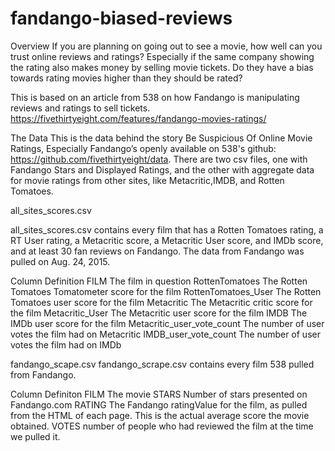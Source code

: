 # fandango-biased-reviews

Overview If you are planning on going out to see a movie, how well can you trust online reviews and ratings? Especially if the same company showing the rating also makes money by selling movie tickets. Do they have a bias towards rating movies higher than they should be rated?

This is based on an article from 538 on how Fandango is manipulating reviews and ratings to sell tickets. https://fivethirtyeight.com/features/fandango-movies-ratings/

The Data
This is the data behind the story Be Suspicious Of Online Movie Ratings, Especially Fandango’s openly available on 538's github: https://github.com/fivethirtyeight/data. There are two csv files, one with Fandango Stars and Displayed Ratings, and the other with aggregate data for movie ratings from other sites, like Metacritic,IMDB, and Rotten Tomatoes.


all_sites_scores.csv

all_sites_scores.csv contains every film that has a Rotten Tomatoes rating, a RT User rating, a Metacritic score, a Metacritic User score, and IMDb score, and at least 30 fan reviews on Fandango. The data from Fandango was pulled on Aug. 24, 2015.

Column	Definition
FILM	The film in question
RottenTomatoes	The Rotten Tomatoes Tomatometer score for the film
RottenTomatoes_User	The Rotten Tomatoes user score for the film
Metacritic	The Metacritic critic score for the film
Metacritic_User	The Metacritic user score for the film
IMDB	The IMDb user score for the film
Metacritic_user_vote_count	The number of user votes the film had on Metacritic
IMDB_user_vote_count	The number of user votes the film had on IMDb

fandango_scape.csv
fandango_scrape.csv contains every film 538 pulled from Fandango.

Column	Definiton
FILM	The movie
STARS	Number of stars presented on Fandango.com
RATING	The Fandango ratingValue for the film, as pulled from the HTML of each page. This is the actual average score the movie obtained.
VOTES	number of people who had reviewed the film at the time we pulled it.



